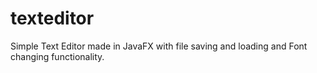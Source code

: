 # texteditor
Simple Text Editor made in JavaFX with file saving and loading and Font changing functionality.
